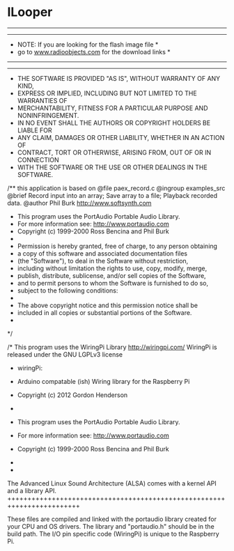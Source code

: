 # ILooper
* ***************************************************
* ***************************************************
* NOTE: If you are looking for the flash image file *
* go to www.radioobjects.com for the download links *
* ***************************************************
* ***************************************************
* THE SOFTWARE IS PROVIDED "AS IS", WITHOUT WARRANTY OF ANY KIND,
 * EXPRESS OR IMPLIED, INCLUDING BUT NOT LIMITED TO THE WARRANTIES OF
 * MERCHANTABILITY, FITNESS FOR A PARTICULAR PURPOSE AND NONINFRINGEMENT.
 * IN NO EVENT SHALL THE AUTHORS OR COPYRIGHT HOLDERS BE LIABLE FOR
 * ANY CLAIM, DAMAGES OR OTHER LIABILITY, WHETHER IN AN ACTION OF
 * CONTRACT, TORT OR OTHERWISE, ARISING FROM, OUT OF OR IN CONNECTION
 * WITH THE SOFTWARE OR THE USE OR OTHER DEALINGS IN THE SOFTWARE.

/** this application is based on @file paex_record.c
 @ingroup examples_src
 @brief Record input into an array; Save array to a file; Playback recorded data.
 @author Phil Burk  http://www.softsynth.com
 
 * This program uses the PortAudio Portable Audio Library.
 * For more information see: http://www.portaudio.com
 * Copyright (c) 1999-2000 Ross Bencina and Phil Burk
 *
 * Permission is hereby granted, free of charge, to any person obtaining
 * a copy of this software and associated documentation files
 * (the "Software"), to deal in the Software without restriction,
 * including without limitation the rights to use, copy, modify, merge,
 * publish, distribute, sublicense, and/or sell copies of the Software,
 * and to permit persons to whom the Software is furnished to do so,
 * subject to the following conditions:
 *
 * The above copyright notice and this permission notice shall be
 * included in all copies or substantial portions of the Software.
 *

 */


/*
 This program uses the WiringPi Library http://wiringpi.com/
 WiringPi is released under the GNU LGPLv3 license
 * wiringPi:
 *	Arduino compatable (ish) Wiring library for the Raspberry Pi
 *	Copyright (c) 2012 Gordon Henderson
 
 *
 * This program uses the PortAudio Portable Audio Library.
 * For more information see: http://www.portaudio.com
 * Copyright (c) 1999-2000 Ross Bencina and Phil Burk
 *
 *
 The Advanced Linux Sound Architecture (ALSA) comes with a kernel API and a 
 library API. 
 ++++++++++++++++++++++++++++++++++++++++++++++++++++++++++++++++++++++++
 
 These files are compiled and linked with the portaudio library created for your     CPU and OS drivers.
 The library and "portaudio.h" should be in the build path. 
 The I/O pin specific code (WiringPi) is unique to the Raspberry Pi.
 
